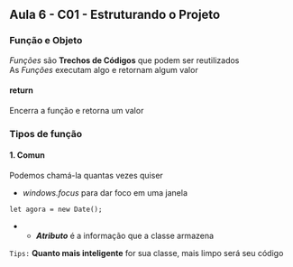 ## Aula 6 - C01 - Estruturando o Projeto

### Função e Objeto
*Funções* são **Trechos de Códigos** que podem ser reutilizados  
As *Funções* executam algo e retornam algum valor  
#### return
Encerra a função e retorna um valor  
### Tipos de função
#### 1. Comun
Podemos chamá-la quantas vezes quiser

- *windows.focus* para dar foco em uma janela  
```
let agora = new Date();
```  

- - ***Atributo*** é a informação que a classe armazena

```Tips:``` **Quanto mais inteligente** for sua classe, mais limpo será seu código  